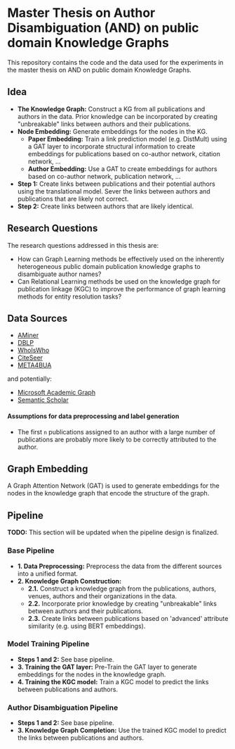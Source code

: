 
# Master Thesis on Author Disambiguation (AND) on public domain Knowledge Graphs
This repository contains the code and the data used for the experiments in the master thesis on AND on public domain Knowledge Graphs.

## Idea
- **The Knowledge Graph:** Construct a KG from all publications and authors in the data. Prior knowledge can be incorporated by creating "unbreakable" links between authors and their publications.
- **Node Embedding:** Generate embeddings for the nodes in the KG.
  - **Paper Embedding:** Train a link prediction model (e.g. DistMult) using a GAT layer to incorporate structural information to create embeddings for publications based on co-author network, citation network, ...
  - **Author Embedding:** Use a GAT to create embeddings for authors based on co-author network, publication network, ...
- **Step 1:** Create links between publications and their potential authors using the translational model. Sever the links between authors and publications that are likely not correct.
- **Step 2:** Create links between authors that are likely identical.

## Research Questions
The research questions addressed in this thesis are:
- How can Graph Learning methods be effectively used on the inherently heterogeneous public domain publication
knowledge graphs to disambiguate author names?
- Can Relational Learning methods be used on the knowledge graph for publication linkage (KGC) to improve the performance of graph learning
methods for entity resolution tasks?

## Data Sources
- [AMiner](https://www.aminer.cn/aminernetwork)
- [DBLP](https://dblp.org/)
- [WhoIsWho](https://arxiv.org/abs/2302.11848)
- [CiteSeer](http://citeseer.ist.psu.edu/index)
- [META4BUA](https://meta4bua.fokus.fraunhofer.de/datasets?locale=en)

and potentially:
- [Microsoft Academic Graph](https://www.microsoft.com/en-us/research/project/microsoft-academic-graph/)
- [Semantic Scholar](https://api.semanticscholar.org/)
#### Assumptions for data preprocessing and label generation
- The first `n` publications assigned to an author with a large number of publications are probably more likely to be correctly attributed to the author.




## Graph Embedding
A Graph Attention Network (GAT) is used to generate embeddings for the nodes in the knowledge graph that encode the structure of the graph.


## Pipeline

**TODO:** This section will be updated when the pipeline design is finalized.

### Base Pipeline

- **1. Data Preprocessing:** Preprocess the data from the different sources into a unified format.
- **2. Knowledge Graph Construction:**
  - **2.1.** Construct a knowledge graph from the publications, authors, venues, authors and their organizations in the data.
  - **2.2.** Incorporate prior knowledge by creating "unbreakable" links between authors and their publications.
  - **2.3.** Create links between publications based on 'advanced' attribute similarity (e.g. using BERT embeddings).

### Model Training Pipeline

- **Steps 1 and 2:** See base pipeline.
- **3. Training the GAT layer:** Pre-Train the GAT layer to generate embeddings for the nodes in the knowledge graph.
- **4. Training the KGC model:** Train a KGC model to predict the links between publications and authors.

### Author Disambiguation Pipeline

- **Steps 1 and 2:** See base pipeline.
- **3. Knowledge Graph Completion:** Use the trained KGC model to predict the links between publications and authors.